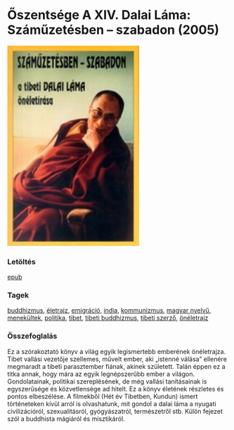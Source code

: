 # <a name="id_610">Őszentsége A XIV. Dalai Láma: Száműzetésben – szabadon (2005)</a>
<img src="https://github.com/BercziSandor/calibre_lib/raw/main/libs/main/Oszentsege%20A%20XIV.%20Dalai%20Lama/Szamuzetesben%20-%20szabadon%20%28610%29/cover.jpg" alt="cover" width="300"/>

### Letöltés
[epub](https://github.com/BercziSandor/calibre_lib/raw/main/libs/main/Oszentsege%20A%20XIV.%20Dalai%20Lama/Szamuzetesben%20-%20szabadon%20%28610%29/Szamuzetesben%20-%20szabadon%20-%20Oszentsege%20A%20XIV.%20Dalai%20Lama.epub)

### Tagek
[buddhizmus](https://github.com/berczisandor/calibre_lib/blob/main/libs/main/_tags/buddhizmus.md), [életrajz](https://github.com/berczisandor/calibre_lib/blob/main/libs/main/_tags/%c3%a9letrajz.md), [emigráció](https://github.com/berczisandor/calibre_lib/blob/main/libs/main/_tags/emigr%c3%a1ci%c3%b3.md), [india](https://github.com/berczisandor/calibre_lib/blob/main/libs/main/_tags/india.md), [kommunizmus](https://github.com/berczisandor/calibre_lib/blob/main/libs/main/_tags/kommunizmus.md), [magyar nyelvű](https://github.com/berczisandor/calibre_lib/blob/main/libs/main/_tags/magyar%20nyelv%c5%b1.md), [menekültek](https://github.com/berczisandor/calibre_lib/blob/main/libs/main/_tags/menek%c3%bcltek.md), [politika](https://github.com/berczisandor/calibre_lib/blob/main/libs/main/_tags/politika.md), [tibet](https://github.com/berczisandor/calibre_lib/blob/main/libs/main/_tags/tibet.md), [tibeti buddhizmus](https://github.com/berczisandor/calibre_lib/blob/main/libs/main/_tags/tibeti%20buddhizmus.md), [tibeti szerző](https://github.com/berczisandor/calibre_lib/blob/main/libs/main/_tags/tibeti%20szerz%c5%91.md), [önéletrajz](https://github.com/berczisandor/calibre_lib/blob/main/libs/main/_tags/%c3%b6n%c3%a9letrajz.md)

### Összefoglalás
<div>
<p>Ez a szórakoztató könyv a világ egyik legismertebb emberének önéletrajza. Tibet vallási vezetője szellemes, művelt ember, aki „istenné válása” ellenére megmaradt a tibeti parasztember fiának, akinek született. Talán éppen ez a titka annak, hogy mára az egyik legnépszerűbb ember a világon. Gondolatainak, politikai szereplésének, de még vallási tanításainak is egyszerűsége és közvetlensége ad hitelt. Ez a könyv életének részletes és pontos elbeszélése. A filmekből (Hét év Tibetben, Kundun) ismert történeteken kívül arról is olvashatunk, mit gondol a dalai láma a nyugati civilizációról, szexualitásról, gyógyászatról, természetről stb. Külön fejezet szól a buddhista mágiáról és misztikáról.</p></div>


